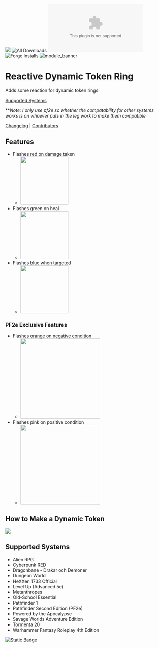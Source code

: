 ![](https://img.shields.io/badge/Foundry-v12-informational)
![All Downloads](https://img.shields.io/github/downloads/ChasarooniZ/PF2e-Reactive-Token-Ring/total?color=5e0000&label=All%20Downloads)
![Latest Release Download Count](https://img.shields.io/github/downloads/ChasarooniZ/PF2e-Reactive-Token-Ring/latest/module.zip)
![Forge Installs](https://img.shields.io/badge/dynamic/json?label=Forge%20Installs&query=package.installs&suffix=%25&url=https%3A%2F%2Fforge-vtt.com%2Fapi%2Fbazaar%2Fpackage%2Fpf2e-reactive-token-ring&colorB=4aa94a)
![module_banner](https://github.com/ChasarooniZ/pf2e-usage-updater/assets/79132112/3b2a4f8c-7ba1-4647-b073-d8ecac9d93a6)

# Reactive Dynamic Token Ring
Adds some reaction for dynamic token rings.

[Supported Systems](#supported-systems)

***Note: I only use pf2e so whether the compatability for other systems works is on whoever puts in the leg work to make them compatible*

[Changelog](/CHANGELOG.md) | [Contributors](CONTRIBUTORS.md)

## Features
- Flashes red on damage taken
  - <img src="https://github.com/ChasarooniZ/PF2e-Reactive-Token-Ring/assets/79132112/e87d28c6-95e9-4fa9-98f7-95ebb5faf2a2" height=150>
- Flashes green on heal
  - <img src="https://github.com/ChasarooniZ/PF2e-Reactive-Token-Ring/assets/79132112/55a1c569-d2b5-4d12-824e-2f10178eddef" height=150>
- Flashes blue when targeted
  - <img src="https://github.com/ChasarooniZ/PF2e-Reactive-Token-Ring/assets/79132112/a225c5e6-82e2-4e86-a9eb-b2d07d8537b9" height=150>

### PF2e Exclusive Features
- Flashes orange on negative condition
  - <img src="https://github.com/ChasarooniZ/PF2e-Reactive-Token-Ring/assets/79132112/598c187e-5044-4ce2-b3d7-40d887522f44" height=250>
- Flashes pink on positive condition
  - <img src="https://github.com/ChasarooniZ/PF2e-Reactive-Token-Ring/assets/79132112/b766645e-4bfd-4198-b1bb-e36e99ea6e96" height=250>

## How to Make a Dynamic Token
[<img src="https://img.youtube.com/vi/P7Ot2YipUjU/0.jpg">](https://youtu.be/P7Ot2YipUjU?si=I2VRDQexxBJybVRc)

## Supported Systems
- Alien RPG
- Cyberpunk RED
- Dragonbane - Drakar och Demoner
- Dungeon World
- HeXXen 1733 Official
- Level Up (Advanced 5e)
- Metanthropes
- Old-School Essential
- Pathfinder 1
- Pathfinder Second Edition (PF2e)
- Powered by the Apocalypse
- Savage Worlds Adventure Edition
- Tormenta 20
- Warhammer Fantasy Roleplay 4th Edition

[![Static Badge](https://img.shields.io/badge/Add%20your%20System-009900?logo=github)](https://github.com/ChasarooniZ/PF2e-Reactive-Token-Ring/issues/new?assignees=ChasarooniZ&labels=sys-support&projects=&template=add-support-for-a-system.md&title=%5BSystem+Support%5D+)

